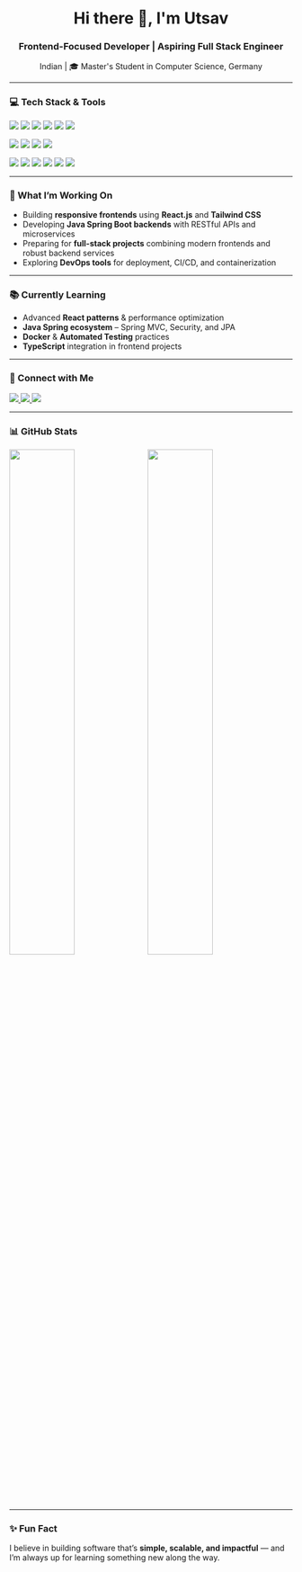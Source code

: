 <!-- GitHub Profile README for John -->

<h1 align="center">Hi there 👋, I'm Utsav</h1>
<h3 align="center">Frontend-Focused Developer | Aspiring Full Stack Engineer</h3>

<p align="center">
  Indian | 🎓 Master's Student in Computer Science, Germany  
</p>

---

### 💻 Tech Stack & Tools

<p align="left">
  <!-- Frontend -->
  <img src="https://img.shields.io/badge/HTML5-E34F26?style=flat&logo=html5&logoColor=white"/>
  <img src="https://img.shields.io/badge/CSS3-1572B6?style=flat&logo=css3&logoColor=white"/>
  <img src="https://img.shields.io/badge/JavaScript-F7DF1E?style=flat&logo=javascript&logoColor=black"/>
  <img src="https://img.shields.io/badge/React-20232A?style=flat&logo=react&logoColor=61DAFB"/>
  <img src="https://img.shields.io/badge/TailwindCSS-06B6D4?style=flat&logo=tailwindcss&logoColor=white"/>
  <img src="https://img.shields.io/badge/TypeScript-3178C6?style=flat&logo=typescript&logoColor=white"/>
</p>

<p align="left">
  <!-- Backend -->
  <img src="https://img.shields.io/badge/Java-007396?style=flat&logo=java&logoColor=white"/>
  <img src="https://img.shields.io/badge/SpringBoot-6DB33F?style=flat&logo=springboot&logoColor=white"/>
  <img src="https://img.shields.io/badge/MySQL-4479A1?style=flat&logo=mysql&logoColor=white"/>
  <img src="https://img.shields.io/badge/PostgreSQL-336791?style=flat&logo=postgresql&logoColor=white"/>
</p>

<p align="left">
  <!-- Tools & DevOps -->
  <img src="https://img.shields.io/badge/Git-F05032?style=flat&logo=git&logoColor=white"/>
  <img src="https://img.shields.io/badge/GitHub-181717?style=flat&logo=github&logoColor=white"/>
  <img src="https://img.shields.io/badge/Postman-FF6C37?style=flat&logo=postman&logoColor=white"/>
  <img src="https://img.shields.io/badge/Docker-2496ED?style=flat&logo=docker&logoColor=white"/>
  <img src="https://img.shields.io/badge/Linux-FCC624?style=flat&logo=linux&logoColor=black"/>
  <img src="https://img.shields.io/badge/JUnit-25A162?style=flat&logo=junit5&logoColor=white"/>
</p>

---

### 🚀 What I’m Working On

- Building **responsive frontends** using **React.js** and **Tailwind CSS**
- Developing **Java Spring Boot backends** with RESTful APIs and microservices
- Preparing for **full-stack projects** combining modern frontends and robust backend services
- Exploring **DevOps tools** for deployment, CI/CD, and containerization

---

### 📚 Currently Learning

- Advanced **React patterns** & performance optimization  
- **Java Spring ecosystem** – Spring MVC, Security, and JPA  
- **Docker** & **Automated Testing** practices  
- **TypeScript** integration in frontend projects

---

### 🔗 Connect with Me

<p align="left">
  <a href="https://www.linkedin.com/in/utsav-rajendrabhai-vithlani-7785711ba" target="_blank">
    <img src="https://img.shields.io/badge/LinkedIn-0077B5?style=flat&logo=linkedin&logoColor=white"/>
  </a>
  <a href="mailto:vithlani.utsav18@gmail.com">
    <img src="https://img.shields.io/badge/Gmail-D14836?style=flat&logo=gmail&logoColor=white"/>
  </a>
  <a href="https://github.com/v-utsav" target="_blank">
    <img src="https://img.shields.io/badge/GitHub-100000?style=flat&logo=github&logoColor=white"/>
  </a>
</p>

---

### 📊 GitHub Stats

<p align="left">
  <img src="https://github-readme-stats.vercel.app/api?username=v-utsav&show_icons=true&theme=radical" width="48%" />
  <img src="https://github-readme-stats.vercel.app/api/top-langs/?username=v-utsav&layout=compact&theme=radical" width="48%" />
</p>

---

### ✨ Fun Fact
I believe in building software that’s **simple, scalable, and impactful** — and I’m always up for learning something new along the way.

